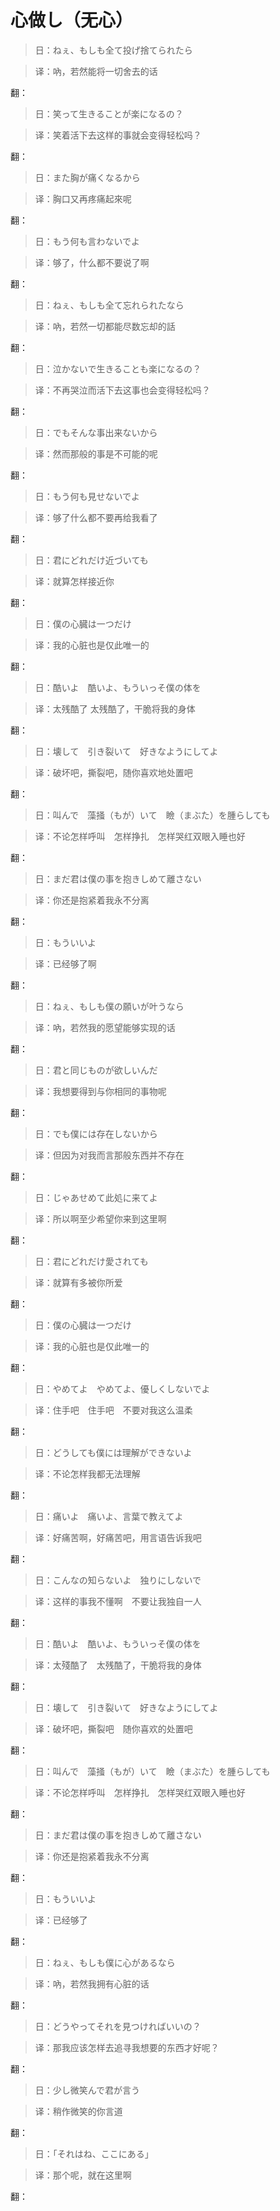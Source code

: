 ﻿# 心做し（无心）

> 日：ねぇ、もしも全て投げ捨てられたら

> 译：吶，若然能将一切舍去的话

  翻：

> 日：笑って生きることが楽になるの？

> 译：笑着活下去这样的事就会变得轻松吗？

  翻：
  
> 日：また胸が痛くなるから

> 译：胸口又再疼痛起來呢

  翻：

> 日：もう何も言わないでよ

> 译：够了，什么都不要说了啊

  翻：
  
> 日：ねぇ、もしも全て忘れられたなら

> 译：吶，若然一切都能尽数忘却的話

  翻：

> 日：泣かないで生きることも楽になるの？

> 译：不再哭泣而活下去这事也会变得轻松吗？

  翻：

> 日：でもそんな事出来ないから

> 译：然而那般的事是不可能的呢

  翻：

> 日：もう何も見せないでよ

> 译：够了什么都不要再给我看了

  翻：

> 日：君にどれだけ近づいても

> 译：就算怎样接近你

  翻：
  
> 日：僕の心臓は一つだけ

> 译：我的心脏也是仅此唯一的

  翻：
  
> 日：酷いよ　酷いよ、もういっそ僕の体を

> 译：太残酷了 太残酷了，干脆将我的身体

  翻：
  
> 日：壊して　引き裂いて　好きなようにしてよ

> 译：破坏吧，撕裂吧，随你喜欢地处置吧
  
  翻：
  
> 日：叫んで　藻掻（もが）いて　瞼（まぶた）を腫らしても

> 译：不论怎样呼叫　怎样挣扎　怎样哭红双眼入睡也好

  翻：
  
> 日：まだ君は僕の事を抱きしめて離さない

> 译：你还是抱紧着我永不分离

  翻：
  
> 日：もういいよ

> 译：已经够了啊

  翻：
  
> 日：ねぇ、もしも僕の願いが叶うなら

> 译：吶，若然我的愿望能够实现的话

  翻：
  
> 日：君と同じものが欲しいんだ

> 译：我想要得到与你相同的事物呢

  翻：
  
> 日：でも僕には存在しないから

> 译：但因为对我而言那般东西并不存在

  翻：
  
> 日：じゃあせめて此処に来てよ

> 译：所以啊至少希望你来到这里啊

  翻：
  
> 日：君にどれだけ愛されても

> 译：就算有多被你所爱

  翻：
  
> 日：僕の心臓は一つだけ

> 译：我的心脏也是仅此唯一的

  翻：
  
> 日：やめてよ　やめてよ、優しくしないでよ

> 译：住手吧　住手吧　不要对我这么温柔

  翻：
  
> 日：どうしても僕には理解ができないよ

> 译：不论怎样我都无法理解

  翻：
  
> 日：痛いよ　痛いよ、言葉で教えてよ

> 译：好痛苦啊，好痛苦吧，用言语告诉我吧

  翻：
  
> 日：こんなの知らないよ　独りにしないで

> 译：这样的事我不懂啊　不要让我独自一人

  翻：
  
> 日：酷いよ　酷いよ、もういっそ僕の体を

> 译：太殘酷了　太残酷了，干脆将我的身体

  翻：
  
> 日：壊して　引き裂いて　好きなようにしてよ

> 译：破坏吧，撕裂吧　随你喜欢的处置吧

  翻：
  
> 日：叫んで　藻掻（もが）いて　瞼（まぶた）を腫らしても

> 译：不论怎样呼叫　怎样挣扎　怎样哭红双眼入睡也好

  翻：
  
> 日：まだ君は僕の事を抱きしめて離さない

> 译：你还是抱紧着我永不分离

  翻：
  
> 日：もういいよ

> 译：已经够了

  翻：
  
> 日：ねぇ、もしも僕に心があるなら

> 译：吶，若然我拥有心脏的话

  翻：
  
> 日：どうやってそれを見つければいいの？

> 译：那我应该怎样去追寻我想要的东西才好呢？

  翻：
  
> 日：少し微笑んで君が言う

> 译：稍作微笑的你言道

  翻：
  
> 日：「それはね、ここにある」

> 译：那个呢，就在这里啊
  
  翻：
